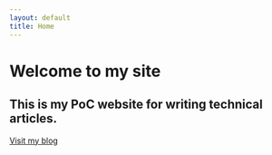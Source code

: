 ```yaml
---
layout: default
title: Home
---
```


# Welcome to my site

## This is my PoC website for writing technical articles. 

[Visit my blog](./blog)
